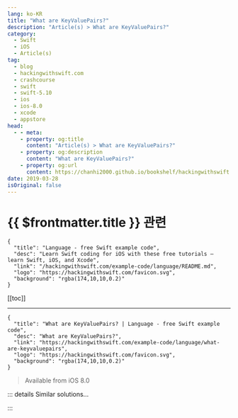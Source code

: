 ```yaml
---
lang: ko-KR
title: "What are KeyValuePairs?"
description: "Article(s) > What are KeyValuePairs?"
category:
  - Swift
  - iOS
  - Article(s)
tag: 
  - blog
  - hackingwithswift.com
  - crashcourse
  - swift
  - swift-5.10
  - ios
  - ios-8.0
  - xcode
  - appstore
head:
  - - meta:
    - property: og:title
      content: "Article(s) > What are KeyValuePairs?"
    - property: og:description
      content: "What are KeyValuePairs?"
    - property: og:url
      content: https://chanhi2000.github.io/bookshelf/hackingwithswift.com/example-code/language/what-are-keyvaluepairs.html
date: 2019-03-28
isOriginal: false
---
```


# {{ $frontmatter.title }} 관련

```component VPCard
{
  "title": "Language - free Swift example code",
  "desc": "Learn Swift coding for iOS with these free tutorials – learn Swift, iOS, and Xcode",
  "link": "/hackingwithswift.com/example-code/language/README.md",
  "logo": "https://hackingwithswift.com/favicon.svg",
  "background": "rgba(174,10,10,0.2)"
}
```

[[toc]]

---

```component VPCard
{
  "title": "What are KeyValuePairs? | Language - free Swift example code",
  "desc": "What are KeyValuePairs?",
  "link": "https://hackingwithswift.com/example-code/language/what-are-keyvaluepairs",
  "logo": "https://hackingwithswift.com/favicon.svg",
  "background": "rgba(174,10,10,0.2)"
}
```

> Available from iOS 8.0

<!-- TODO: 작성 -->

<!-- 
`KeyValuePairs`, somewhat confusingly known as `DictionaryLiteral` before Swift 5.0, is a useful data type that provides dictionary-like functionality with a handful of benefits:

- Your keys don’t need to conform to `Hashable`.
<li>You can add items with duplicate keys.
<li>The order in which you add items is preserved.

However, because `KeyValuePairs` doesn’t require its keys to be hashable, you don’t get the fast key look up of a regular dictionary – it’s O(*n*) rather than O(1) if you like Big O notation. Instead, you access them like an array, using numerical indexes.

As an example, here’s a `KeyValuePairs` instance holding the name of a singer:

```swift
let singer: KeyValuePairs = ["firstName": "Taylor", "lastName": "Swift"]
```

If we wanted to access the key name and value for the first item, we’d write something like this:

```swift
print("\(singer[0].key) is set to \(singer[0].value)")
```

Even better, because `KeyValuePairs` inherits from the `Sequence` protocol we can loop over all keys and values, like this:

```swift
for value in singer {
    print("\(value.key) is set to \(value.value)")
}
```

-->

::: details Similar solutions…

<!--
/example-code/language/what-is-a-tuple">What is a tuple? 
/example-code/language/what-are-sets">What are sets? 
/example-code/language/what-are-static-methods-and-variables">What are static methods and variables? 
/example-code/language/what-is-a-lazy-sequence">What is a lazy sequence? 
/example-code/language/how-to-make-optional-protocol-methods">How to make optional protocol methods</a>
-->

:::


